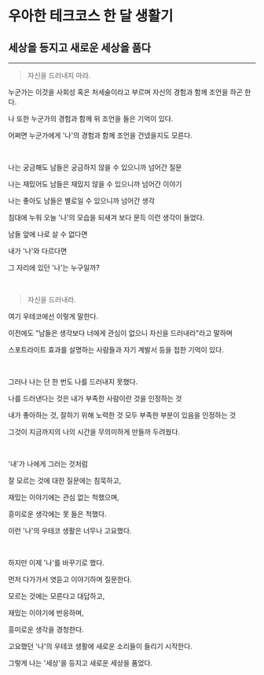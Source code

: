 # 우아한 테크코스 한 달 생활기

## 세상을 등지고 새로운 세상을 품다

---

> 자신을 드러내지 마라.

누군가는 이것을 사회성 혹은 처세술이라고 부르며 자신의 경험과 함께 조언을 하곤 한다.

나 또한 누군가의 경험과 함께 위 조언을 들은 기억이 있다.

어쩌면 누군가에게 '나'의 경험과 함께 조언을 건넸을지도 모른다.

<br>

나는 궁금해도 남들은 궁금하지 않을 수 있으니까 넘어간 질문

나는 재밌어도 남들은 재밌지 않을 수 있으니까 넘어간 이야기

나는 좋아도 남들은 별로일 수 있으니까 넘어간 생각

침대에 누워 오늘 '나'의 모습을 되새겨 보다 문득 이런 생각이 들었다.

남들 앞에 나로 살 수 없다면

내가 '나'와 다르다면

그 자리에 있던 '나'는 누구일까?

<br>

> 자신을 드러내라.

여기 우테코에선 이렇게 말한다.

이전에도 "남들은 생각보다 너에게 관심이 없으니 자신을 드러내라"라고 말하며

스포트라이트 효과를 설명하는 사람들과 자기 계발서 등을 접한 기억이 있다.

<br>

그러나 나는 단 한 번도 나를 드러내지 못했다.

나를 드러낸다는 것은 내가 부족한 사람이란 것을 인정하는 것

내가 좋아하는 것, 잘하기 위해 노력한 것 모두 부족한 부분이 있음을 인정하는 것

그것이 지금까지의 나의 시간을 무의미하게 만들까 두려웠다.

<br>

'내'가 나에게 그러는 것처럼

잘 모르는 것에 대한 질문에는 침묵하고,

재밌는 이야기에는 관심 없는 척했으며,

흥미로운 생각에는 못 들은 척했다.

이런 '나'의 우테코 생활은 너무나 고요했다.

<br>

하지만 이제 '나'를 바꾸기로 했다.

먼저 다가가서 엿듣고 이야기하며 질문한다.

모르는 것에는 모른다고 대답하고,

재밌는 이야기에 반응하며,

흥미로운 생각을 경청한다.

고요했던 '나'의 우테코 생활에 새로운 소리들이 들리기 시작한다.

그렇게 나는 '세상'을 등지고 새로운 세상을 품었다.
